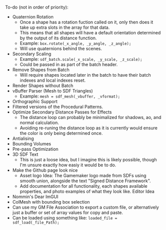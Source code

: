 To-do (not in order of priority):
- Quaternion Rotation
  - Once a shape has a rotation fuction called on it, only then does it take up extra slots in the array for that data.
  - This means that all shapes will have a default orientation determined by the output of its distance function.
  - Example: ```box.rotate(_x_angle, _y_angle, _z_angle);```
  - Will use quaternions behind the scenes. 
- Secondary Scaling
  - Example: ```sdf_batch.scale(_x_scale, _y_scale, _z_scale);```
  - Could be passed in as part of the batch header.
- Remove Shapes from Batch
  - Will require shapes located later in the batch to have their batch indexes and local indexes reset. 
- Render Shapes without Batch
- vBuffer Parser (Mesh to SDF Triangles)
  - Example: ```mesh = sdf_mesh(_vbuffer, _vformat);```
- Orthographic Support
- Filtered versions of the Procedural Patterns.
- Optimize Secondary Distance Passes for Effects
  - The distance loop can probably be minimalized for shadows, ao, and normal calculation.
  - Avoiding re-runing the distance loop as it is currently would ensure the color is only being determined once.
- Antialising
- Bounding Volumes
- Pre-pass Optimization
- 3D SDF Text
  - This is just a loose idea, but I imagine this is likely possible, though I'm unsure exactly how easiy it would be to do. 
- Make the Github page look nice
  - Asset logo Idea: The Gamemaker logo made from SDFs using smooth union, alongside the text "Signed Distance Framework".
  - Add documentation for all functionality, each shapes available properties, and photo examples of what they look like.
Editor Idea
- Nommin's Dear ImGUI 
- ColMesh with bounding box selection
- Can use my GM File Association to export a custom file, or alternatively just a buffer or set of array values for copy and paste.
- Can be loaded using something like: ```loaded_file = sdf_load(_file_Path);```
